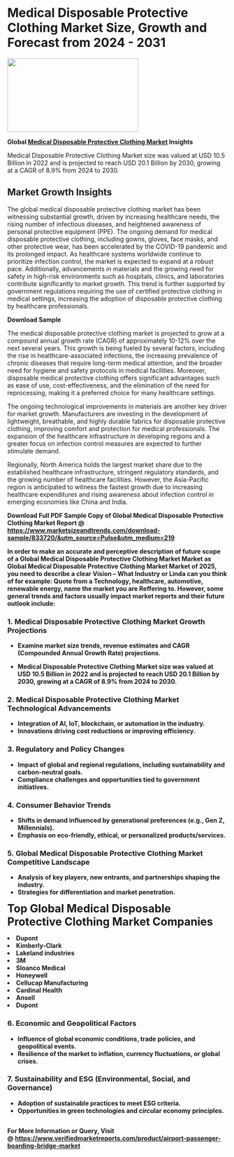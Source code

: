 <H1>Medical Disposable Protective Clothing Market Size, Growth and Forecast from 2024 - 2031</H1><img class="aligncenter size-medium wp-image-584254" src="https://thirdeyenews.in/wp-content/uploads/2024/09/Global-Market-Research-300x168.jpeg" alt="" width="300" height="168" /><p><strong>Global&nbsp;<a href="https://www.marketsizeandtrends.com/download-sample/833720/&amp;utm_source=Pulse&amp;utm_medium=219">Medical Disposable Protective Clothing Market</a> Insights</strong></p><p>Medical Disposable Protective Clothing Market size was valued at USD 10.5 Billion in 2022 and is projected to reach USD 20.1 Billion by 2030, growing at a CAGR of 8.9% from 2024 to 2030.</p><p><h2>Market Growth Insights</h2> <p>The global medical disposable protective clothing market has been witnessing substantial growth, driven by increasing healthcare needs, the rising number of infectious diseases, and heightened awareness of personal protective equipment (PPE). The ongoing demand for medical disposable protective clothing, including gowns, gloves, face masks, and other protective wear, has been accelerated by the COVID-19 pandemic and its prolonged impact. As healthcare systems worldwide continue to prioritize infection control, the market is expected to expand at a robust pace. Additionally, advancements in materials and the growing need for safety in high-risk environments such as hospitals, clinics, and laboratories contribute significantly to market growth. This trend is further supported by government regulations requiring the use of certified protective clothing in medical settings, increasing the adoption of disposable protective clothing by healthcare professionals. <p><strong>Download Sample</strong></p> <p>The medical disposable protective clothing market is projected to grow at a compound annual growth rate (CAGR) of approximately 10-12% over the next several years. This growth is being fueled by several factors, including the rise in healthcare-associated infections, the increasing prevalence of chronic diseases that require long-term medical attention, and the broader need for hygiene and safety protocols in medical facilities. Moreover, disposable medical protective clothing offers significant advantages such as ease of use, cost-effectiveness, and the elimination of the need for reprocessing, making it a preferred choice for many healthcare settings. <p>The ongoing technological improvements in materials are another key driver for market growth. Manufacturers are investing in the development of lightweight, breathable, and highly durable fabrics for disposable protective clothing, improving comfort and protection for medical professionals. The expansion of the healthcare infrastructure in developing regions and a greater focus on infection control measures are expected to further stimulate demand. <p>Regionally, North America holds the largest market share due to the established healthcare infrastructure, stringent regulatory standards, and the growing number of healthcare facilities. However, the Asia-Pacific region is anticipated to witness the fastest growth due to increasing healthcare expenditures and rising awareness about infection control in emerging economies like China and India. <p><strong></p><p><span class=""><strong>Download Full PDF Sample Copy of Global Medical Disposable Protective Clothing Market Report</strong> @ <a href="https://www.marketsizeandtrends.com/download-sample/833720/&amp;utm_source=Pulse&amp;utm_medium=219" target="_blank">https://www.marketsizeandtrends.com/download-sample/833720/&amp;utm_source=Pulse&amp;utm_medium=219</a></span></p><p>In order to make an accurate and perceptive description of future scope of a Global&nbsp;Medical Disposable Protective Clothing Market Market as Global&nbsp;Medical Disposable Protective Clothing Market Market of 2025, you need to describe a clear Vision &ndash; What Industry or Linda can you think of for example: Quote from a Technology, healthcare, automotive, renewable energy, name the market you are Reffering to. However, some general trends and factors usually impact market reports and their future outlook include:</p><h3>1.&nbsp;<strong>Medical Disposable Protective Clothing Market Growth Projections</strong></h3><ul><li>Examine market size trends, revenue estimates and CAGR (Compounded Annual Growth Rate) projections.</li><li><p>Medical Disposable Protective Clothing Market size was valued at USD 10.5 Billion in 2022 and is projected to reach USD 20.1 Billion by 2030, growing at a CAGR of 8.9% from 2024 to 2030.</p></li></ul><h3>2.&nbsp;<strong>Medical Disposable Protective Clothing Market Technological Advancements</strong></h3><ul><li>Integration of AI, IoT, blockchain, or automation in the industry.</li><li>Innovations driving cost reductions or improving efficiency.</li></ul><h3>3.&nbsp;<strong>Regulatory and Policy Changes</strong></h3><ul><li>Impact of global and regional regulations, including sustainability and carbon-neutral goals.</li><li>Compliance challenges and opportunities tied to government initiatives.</li></ul><h3>4.&nbsp;<strong>Consumer Behavior Trends</strong></h3><ul><li>Shifts in demand influenced by generational preferences (e.g., Gen Z, Millennials).</li><li>Emphasis on eco-friendly, ethical, or personalized products/services.</li></ul><h3>5.&nbsp;<strong>Global Medical Disposable Protective Clothing Market Competitive Landscape</strong></h3><ul><li>Analysis of key players, new entrants, and partnerships shaping the industry.</li><li>Strategies for differentiation and market penetration.</li></ul><p data-pm-slice="1 1 []"><span style="color: inherit; font-family: inherit; font-size: 25px;">Top Global Medical Disposable Protective Clothing Market Companies</span></p><div class="" data-test-id=""><p><li>Dupont</li><li> Kimberly-Clark</li><li> Lakeland industries</li><li> 3M</li><li> Sloanco Medical</li><li> Honeywell</li><li> Cellucap Manufacturing</li><li> Cardinal Health</li><li> Ansell</li><li> Dupont</li></p></div><h3>6.&nbsp;<strong>Economic and Geopolitical Factors</strong></h3><ul><li>Influence of global economic conditions, trade policies, and geopolitical events.</li><li>Resilience of the market to inflation, currency fluctuations, or global crises.</li></ul><h3>7.&nbsp;<strong>Sustainability and ESG (Environmental, Social, and Governance)</strong></h3><ul><li>Adoption of sustainable practices to meet ESG criteria.</li><li>Opportunities in green technologies and circular economy principles.</li></ul><h2><strong style="font-size: 14px;">For More Information or Query, Visit @&nbsp;</strong><a style="background-color: #ffffff; font-size: 14px;" href="https://www.marketsizeandtrends.com/report/medical-disposable-protective-clothing-market/" target="_blank">https://www.verifiedmarketreports.com/product/airport-passenger-boarding-bridge-market</a></h2>
